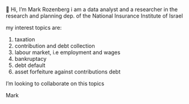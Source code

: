 👋 Hi, I’m Mark Rozenberg
i am a data analyst and a researcher in the research and planning dep. of the National Insurance Institute of Israel

my interest topics are:
1. taxation
2. contribution and debt collection
3. labour market, i.e employment and wages
4. bankruptacy
5. debt default
6. asset forfeiture against contributions debt

I’m looking to collaborate on this topics

Mark
